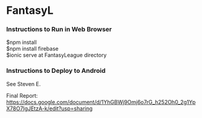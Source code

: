 # FantasyL  
### Instructions to Run in Web Browser   
$npm install  
$npm install firebase  
$ionic serve at FantasyLeague directory

### Instructions to Deploy to Android    
See Steven E.  


Final Report:
https://docs.google.com/document/d/1YhGBWj9Omj6o7rG_h252Oh0_2g1YpX78O7IgJEtzA-k/edit?usp=sharing
